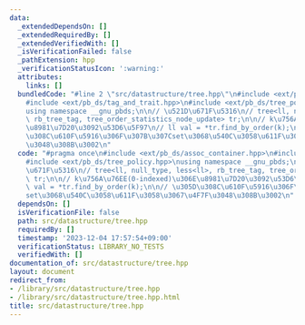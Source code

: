 ```yaml
---
data:
  _extendedDependsOn: []
  _extendedRequiredBy: []
  _extendedVerifiedWith: []
  _isVerificationFailed: false
  _pathExtension: hpp
  _verificationStatusIcon: ':warning:'
  attributes:
    links: []
  bundledCode: "#line 2 \"src/datastructure/tree.hpp\"\n#include <ext/pb_ds/assoc_container.hpp>\n\
    #include <ext/pb_ds/tag_and_trait.hpp>\n#include <ext/pb_ds/tree_policy.hpp>\n\
    using namespace __gnu_pbds;\n\n// \u521D\u671F\u5316\n// tree<ll, null_type, less<ll>,\
    \ rb_tree_tag, tree_order_statistics_node_update> tr;\n\n// k\u756A\u76EE(0-indexed)\u306E\
    \u8981\u7D20\u3092\u53D6\u5F97\n// ll val = *tr.find_by_order(k);\n\n// \u305D\
    \u308C\u610F\u5916\u306F\u307B\u307Cset\u3068\u540C\u3058\u611F\u3058\u3067\u4F7F\
    \u3048\u308B\u3002\n"
  code: "#pragma once\n#include <ext/pb_ds/assoc_container.hpp>\n#include <ext/pb_ds/tag_and_trait.hpp>\n\
    #include <ext/pb_ds/tree_policy.hpp>\nusing namespace __gnu_pbds;\n\n// \u521D\
    \u671F\u5316\n// tree<ll, null_type, less<ll>, rb_tree_tag, tree_order_statistics_node_update>\
    \ tr;\n\n// k\u756A\u76EE(0-indexed)\u306E\u8981\u7D20\u3092\u53D6\u5F97\n// ll\
    \ val = *tr.find_by_order(k);\n\n// \u305D\u308C\u610F\u5916\u306F\u307B\u307C\
    set\u3068\u540C\u3058\u611F\u3058\u3067\u4F7F\u3048\u308B\u3002\n"
  dependsOn: []
  isVerificationFile: false
  path: src/datastructure/tree.hpp
  requiredBy: []
  timestamp: '2023-12-04 17:57:54+09:00'
  verificationStatus: LIBRARY_NO_TESTS
  verifiedWith: []
documentation_of: src/datastructure/tree.hpp
layout: document
redirect_from:
- /library/src/datastructure/tree.hpp
- /library/src/datastructure/tree.hpp.html
title: src/datastructure/tree.hpp
---
```

